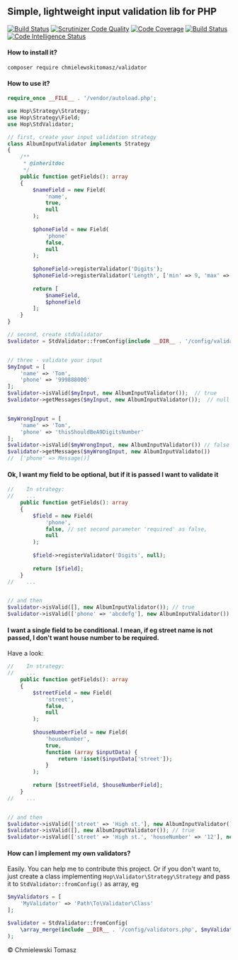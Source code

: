 ## Simple, lightweight input validation lib for PHP
[![Build Status](https://travis-ci.org/chmielewskitomasz/validator.svg?branch=master)](https://travis-ci.org/chmielewskitomasz/validator)
[![Scrutinizer Code Quality](https://scrutinizer-ci.com/g/chmielewskitomasz/validator/badges/quality-score.png?b=master)](https://scrutinizer-ci.com/g/chmielewskitomasz/validator/?branch=master)
[![Code Coverage](https://scrutinizer-ci.com/g/chmielewskitomasz/validator/badges/coverage.png?b=master)](https://scrutinizer-ci.com/g/chmielewskitomasz/validator/?branch=master)
[![Build Status](https://scrutinizer-ci.com/g/chmielewskitomasz/validator/badges/build.png?b=master)](https://scrutinizer-ci.com/g/chmielewskitomasz/validator/build-status/master)
[![Code Intelligence Status](https://scrutinizer-ci.com/g/chmielewskitomasz/validator/badges/code-intelligence.svg?b=master)](https://scrutinizer-ci.com/code-intelligence)

#### How to install it?

```
composer require chmielewskitomasz/validator
```

#### How to use it?
```php
require_once __FILE__ . '/vendor/autoload.php';

use Hop\Strategy\Strategy;
use Hop\Strategy\Field;
use Hop\StdValidator;

// first, create your input validation strategy
class AlbumInputValidator implements Strategy
{
    /**
     * @inheritdoc
     */
    public function getFields(): array
    {
        $nameField = new Field(
            'name',
            true,
            null
        );
        
        $phoneField = new Field(
            'phone'
            false,
            null
        );
        
        $phoneField->registerValidator('Digits');
        $phoneField->registerValidator('Length', ['min' => 9, 'max' => 9]);
    
        return [
            $nameField,
            $phoneField
        ];
    }
}

// second, create stdValidator
$validator = StdValidator::fromConfig(include __DIR__ . '/config/validators.php');


// three - validate your input
$myInput = [
    'name' => 'Tom',
    'phone' => '999888000'
];
$validator->isValid($myInput, new AlbumInputValidator());  // true
$validator->getMessages($myInput, new AlbumInputValidator());  // null


$myWrongInput = [
    'name' => 'Tom',
    'phone' => 'thisShouldBeA9DigitsNumber'
];
$validator->isValid($myWrongInput, new AlbumInputValidator()) // false
$validator->getMessages($myWrongInput, new AlbumInputValidato()) 
//  ['phone' => Message()]
```

#### Ok, I want my field to be optional, but if it is passed I want to validate it
```php
//    In strategy: 
//    ...
    public function getFields(): array
    {
        $field = new Field(
            'phone',
            false, // set second parameter 'required' as false,
            null
        );
        
        $field->registerValidator('Digits', null);
        
        return [$field];
    }
//    ...


// and then
$validator->isValid([], new AlbumInputValidator()); // true
$validator->isValid(['phone' => 'abcdefg'], new AlbumInputValidator()); // false
```

#### I want a single field to be conditional. I mean, if eg street name is not passed, I don't want house number to be required.
Have a look:

```php
//    In strategy: 
//    ...
    public function getFields(): array
    {
        $streetField = new Field(
            'street',
            false,
            null
        );
        
        $houseNumberField = new Field(
            'houseNumber',
            true,
            function (array $inputData) {
                return !isset($inputData['street']);
            }
        );
        
        return [$streetField, $houseNumberField];
    }
//    ...


// and then
$validator->isValid(['street' => 'High st.'], new AlbumInputValidator()); // false
$validator->isValid([], new AlbumInputValidator()); // true
$validator->isValid(['street' => 'High st.', 'houseNumber' => '12'], new AlbumInputValidator()); // true
```

#### How can I implement my own validators?

Easily. You can help me to contribute this project. Or if you don't want to, just create a class implementing `Hop\Validator\Strategy\Strategy` and pass it 
to `StdValidator::fromConfig()` as array, eg
```php
$myValidators = [
    'MyValidator' => 'Path\To\Validator\Class'
];

$validator = StdValidator::fromConfig(
    \array_merge(include __DIR__ . '/config/validators.php', $myValidators)
);
```

&copy; Chmielewski Tomasz